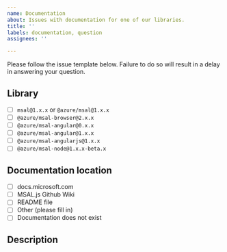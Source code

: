 ```yaml
---
name: Documentation
about: Issues with documentation for one of our libraries.
title: ''
labels: documentation, question
assignees: ''

---
```


Please follow the issue template below. Failure to do so will result in a delay in answering your question.

## Library
- [ ] `msal@1.x.x` or `@azure/msal@1.x.x`
- [ ] `@azure/msal-browser@2.x.x`
- [ ] `@azure/msal-angular@0.x.x`
- [ ] `@azure/msal-angular@1.x.x`
- [ ] `@azure/msal-angularjs@1.x.x`
- [ ] `@azure/msal-node@1.x.x-beta.x`

## Documentation location
- [ ] docs.microsoft.com
- [ ] MSAL.js Github Wiki
- [ ] README file
- [ ] Other (please fill in)
- [ ] Documentation does not exist

## Description
